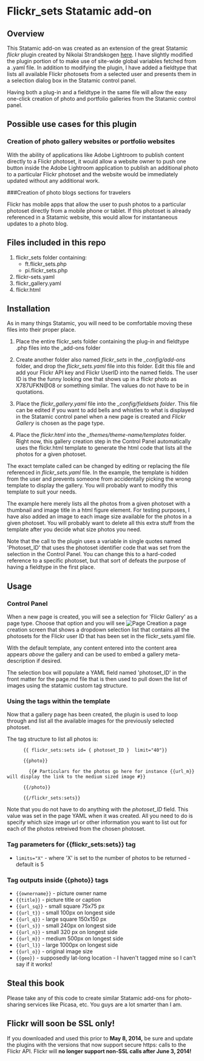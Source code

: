 # Flickr_sets Statamic add-on

## Overview

This Statamic add-on was created as an extension of the great Statamic *flickr* plugin created by Nikolai Strandskogen [here](https://github.com/laien/Statamic-Flickr-Plugin). I have slightly modified the plugin portion of to make use of site-wide global variables fetched from a .yaml file. In addition to modifying the plugin, I have added a fieldtype that lists all available Flickr photosets from a selected user and presents them in a selection dialog box in the Statamic control panel.

Having both a plug-in and a fieldtype in the same file will allow the easy one-click creation of photo and portfolio galleries from the Statamic control panel. 

## Possible use cases for this plugin

### Creation of photo gallery websites or portfolio websites

With the ability of applications like Adobe Lightroom to publish content directly to a Flickr photoset, it would allow a website owner to push one button inside the Adobe Lightroom application to publish an additional photo to a particular Flickr photoset and the website would be immediately updated without any additional work.

###Creation of photo blogs sections for travelers 

Flickr has mobile apps that allow the user to push photos to a particular photoset directly from a mobile phone or tablet. If this photoset is already referenced in a Statamic website, this would allow for instantaneous updates to a photo blog.

## Files included in this repo

1. flickr_sets folder containing:
    * ft.flickr_sets.php
    * pi.flickr_sets.php
2. flickr-sets.yaml
3. flickr_gallery.yaml
4. flickr.html

## Installation

As in many things Statamic, you will need to be comfortable moving these files into their proper place.

1. Place the entire flickr_sets folder containing the plug-in and fieldtype .php files into the _add-ons folder

2. Create another folder also named *flickr_sets* in the *_config/add-ons* folder, and drop the *flickr_sets.yaml* file into this folder. Edit this file and add your Flickr API key and Flickr UserID into the named fields. The user ID is the the funny looking one that shows up in a flickr photo as X787UFKN@08 or something similar. The values do not have to be in quotations.

3. Place the *flickr_gallery.yaml* file into the *_config/fieldsets folder*. This file can be edited if you want to add bells and whistles to what is displayed in the Statamic control panel when a new page is created and *Flickr Gallery* is chosen as the page type. 

4. Place the *flickr.html* into the *_themes/theme-name/templates* folder. Right now, this gallery creation step in the Control Panel automatically uses the flickr.html template to generate the html code that lists all the photos for a given photoset. 

The exact template called can be changed by editing or replacing the file referenced in  *flickr_sets.yaml* file. In the example, the template is hidden from the user and prevents someone from accidentally picking the wrong template to display the gallery.  You will probably want to modify this template to suit your needs. 

The example here merely lists all the photos from a given photoset with a thumbnail and image title in a html figure element. For testing purposes, I have also added an image to each image size available for the photos in a given photoset. You will probably want to delete all this extra stuff from the template after you decide what size photos you need.

Note that the call to the plugin uses a variable in single quotes named 'Photoset_ID' that uses the photoset identifier code that was set from the selection in the Control Panel. You can change this to a hard-coded reference to a specific photoset, but that sort of defeats the purpose of having a fieldtype in the first place.

## Usage

### Control Panel

When a new page is created, you will see a selection for 'Flickr Gallery' as a page type. Choose that option and you will see ![Page Creation](http://www.clayharmon.com/img/Statamic_CP.png) a page creation screen that shows a dropdown selection list that contains all the photosets for the Flickr user ID that has been set in the flickr_sets.yaml file. 

With the default template, any content entered into the content area appears *above* the gallery and can be used to embed a gallery meta-description if desired. 

The selection box will populate a YAML field named 'photoset_ID' in the front matter for the page.md file that is then used to pull down the list of images using the statamic custom tag structure.

### Using the tags within the template

Now that a gallery page has been created, the plugin is used to loop through and list all the available images for the previously selected photoset.

The tag structure to list all photos is:

```
      {{ flickr_sets:sets id= { photoset_ID }  limit="40"}}

      {{photo}}

        {{# Particulars for the photos go here for instance {{url_m}} will display the link to the medium sized image #}}

      {{/photo}}

      {{/flickr_sets:sets}}

```

Note that you do not have to do anything with the *photoset_ID* field. This value was set in the page YAML when it was created. All you need to do is specify which size image url or other information you want to list out for each of the photos retreived from the chosen photoset. 

### Tag parameters for {{flickr_sets:sets}} tag

* ```limits="X"``` - where 'X' is set to the number of photos to be returned - default is 5


### Tag outputs inside {{photo}} tags

* ```{{ownername}}``` - picture owner name
* ```{{title}}``` - picture title or caption
* ```{{url_sq}}``` - small square 75x75 px
* ```{{url_t}}``` - small 100px on longest side
* ```{{url_q}}``` - large square 150x150 px
* ```{{url_s}}``` - small 240px on longest side
* ```{{url_n}}``` - small 320 px on longest side
* ```{{url_m}}``` - medium 500px on longest side
* ```{{url_l}}``` - large 1000px on longest side
* ```{{url_o}}``` - original image size
* ```{{geo}}``` - supposedly lat-long location - I haven't tagged mine so I can't say if it works!

## Steal this book

Please take any of this code to create similar Statamic add-ons for photo-sharing services like Picasa, etc. You guys are a lot smarter than I am.

## Flickr will soon be SSL only!

If you downloaded and used this prior to __May 8, 2014,__ be sure and update the plugins with the versions that now support secure https: calls to the Flickr API. Flickr will __no longer support non-SSL calls after June 3, 2014!__


